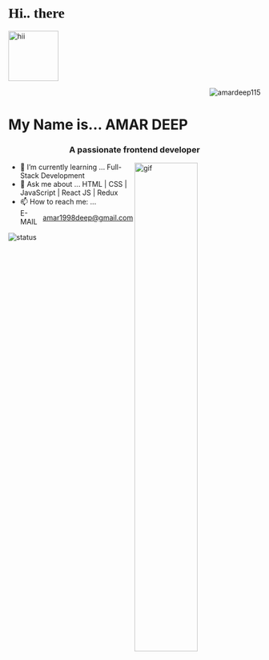 # <h1 style="font-family: Copperplate, Papyrus, fantasy;">Hi.. there</h1> <img style="width:100px" src="https://media2.giphy.com/media/B6ks3eTSxhk4EvABa6/giphy.gif?cid=6c09b95277fbbaccc8a36f525bd574eb475f52e5eed9230a&rid=giphy.gif&ct=s" alt="hii"/> <p align="right"> <img src="https://komarev.com/ghpvc/?username=amardeep115&label=Profile%20views&color=0e75b6&style=flat" alt="amardeep115" /> </p>
<h1>My Name is... AMAR DEEP</h1>
<h3 align="center">A passionate frontend developer</h3>
<img align="right" src="https://blog.uniecampus.it/wp-content/uploads/2021/07/shutterstock_1449924503.png" style="width:50%;height:50%" alt="gif"/>

- 🌱 I’m currently learning ... Full-Stack Development
- 💬 Ask me about ... HTML | CSS | JavaScript | React JS | Redux
- 📫 How to reach me: ...
       <div style="display:flex;align-items: center">
         E-MAIL <a style="color:white;margin-top:-20px" href="https://mail.google.com/mail/?view=cm&fs=1&tf=1&to=amar1998deep@gmail.com" target="_blank">amar1998deep@gmail.com</a>
       </div>
<img src="https://github-readme-stats.vercel.app/api?username=AMARDEEP115&show_icons=true&locale=en" alt="status"/>
<!--
**AMARDEEP115/AMARDEEP115** is a ✨ _special_ ✨ repository because its `README.md` (this file) appears on your GitHub profile.

Here are some ideas to get you started:

- 🔭 I’m currently working on ...
- 🌱 I’m currently learning ... Full-Stack Development
- 👯 I’m looking to collaborate on ...
- 🤔 I’m looking for help with ...
- 💬 Ask me about ... HTML | CSS | JavaScript | React JS | Redux
- 📫 How to reach me: ... amar1998deep@gmail.com
- 😄 Pronouns: ...
- ⚡ Fun fact: ... I'm good at guessing
-->
